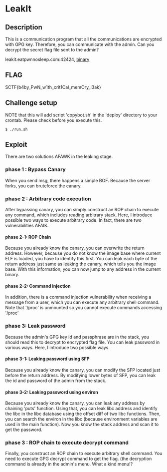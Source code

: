 # LeakIt

## Description
This is a communication program that all the communications are encrypted with GPG key. Therefore, you can communicate with the admin. Can you decrypt the secret flag file sent to the admin?

leakit.eatpwnnosleep.com:42424, [binary](#)

## FLAG
SCTF{b4by_PwN_w1th_crit1Cal_memOry_l3ak}

## Challenge setup
NOTE that this will add script 'copybot.sh' in the 'deploy' directory to your
crontab. Please check before you execute this.
```/bin/sh
$ ./run.sh
```

## Exploit
There are two solutions AFAWK in the leaking stage.

### phase 1 : Bypass Canary
When you send msg, there happens a simple BOF. Because the server forks, you can
bruteforce the canary.

### phase 2 : Arbitrary code execution
After bypassing canary, you can simply construct an ROP chain to execute any
command, which includes reading arbitrary stack. Here, I introduce possible two
ways to execute arbitrary code. In fact, there are two vulnerabilities AFAIK.

#### phase 2-1: ROP Chain
Because you already know the canary, you can overwrite the return address.
However, because you do not know the image base where current ELF is loaded, you
have to identify this first. You can leak each byte of the return address just
same as leaking the canary, which tells you the image base. With this
information, you can now jump to any address in the current binary.

#### phase 2-2: Command injection
In addition, there is a command injection vulnerability when receiving a message
from a user, which you can execute any arbitrary shell command. Note that
'/proc' is unmounted so you cannot execute commands accessing '/proc'


### phase 3: Leak password
Because the admin's GPG key id and passphrase are in the stack, you should read
this to decrypt to encrypted flag file. You can leak password in various ways.
Here, I introduce two possible ways.

#### phase 3-1: Leaking password using SFP
Because you already know the canary, you can modify the SFP located just before
the return address. By modifying lower bytes of SFP, you can leak the id and
password of the admin from the stack.

#### phase 3-2: Leaking password using environ
Because you already know the canary, you can leak any address by chaining 'puts'
function. Using that, you can leak libc address and identify the libc in the
libc database using the offset diff of two libc functions. Then, you can search
the environ in the libc (because environment variables are used in the main
function). Now you know the stack address and scan it to get the password.

### phase 3 : ROP chain to execute decrypt command
Finally, you construct an ROP chain to execute arbitrary shell command. You need
to execute GPG decrypt command to get the flag. (the decryption command is
already in the admin's menu. What a kind menu!?
